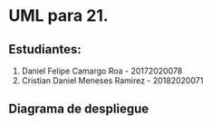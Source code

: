 # UML para 21.

## Estudiantes:

1) Daniel Felipe Camargo Roa - 20172020078
2) Cristian Daniel Meneses Ramirez - 20182020071

## Diagrama de despliegue

